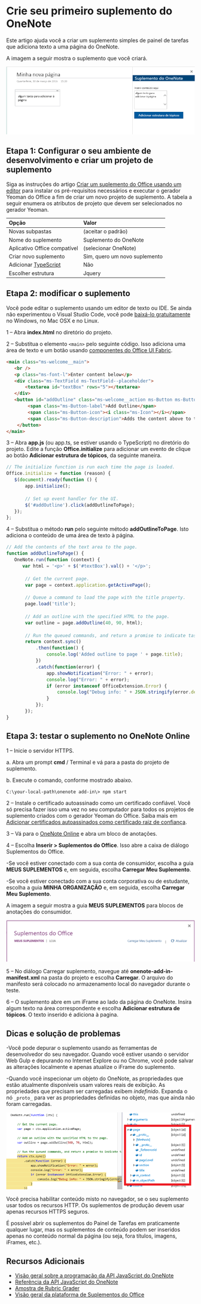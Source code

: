 # Crie seu primeiro suplemento do OneNote
<a id="build-your-first-onenote-add-in" class="xliff"></a>

Este artigo ajuda você a criar um suplemento simples de painel de tarefas que adiciona texto a uma página do OneNote.

A imagem a seguir mostra o suplemento que você criará.

   ![O suplemento do OneNote criado a partir deste passo a passo](../images/onenote-first-add-in.png)

<a name="setup"></a>
## Etapa 1: Configurar o seu ambiente de desenvolvimento e criar um projeto de suplemento
<a id="step-1-set-up-your-dev-environment-and-create-an-add-in-project" class="xliff"></a>
Siga as instruções do artigo [Criar um suplemento do Office usando um editor](../get-started/create-an-office-add-in-using-any-editor.md) para instalar os pré-requisitos necessários e executar o gerador Yeoman do Office a fim de criar um novo projeto de suplemento. A tabela a seguir enumera os atributos de projeto que devem ser selecionados no gerador Yeoman.

| Opção | Valor |
|:------|:------|
| Novas subpastas | (aceitar o padrão) |
| Nome do suplemento | Suplemento do OneNote |
| Aplicativo Office compatível | (selecionar OneNote) |
| Criar novo suplemento | Sim, quero um novo suplemento |
| Adicionar [TypeScript](https://www.typescriptlang.org/) | Não |
| Escolher estrutura | Jquery |

<a name="develop"></a>
## Etapa 2: modificar o suplemento
<a id="step-2-modify-the-add-in" class="xliff"></a>
Você pode editar o suplemento usando um editor de texto ou IDE. Se ainda não experimentou o Visual Studio Code, você pode [baixá-lo gratuitamente](https://code.visualstudio.com/) no Windows, no Mac OSX e no Linux.

1 – Abra **index.html** no diretório do projeto. 

2 – Substitua o elemento `<main>` pelo seguinte código. Isso adiciona uma área de texto e um botão usando [componentes do Office UI Fabric](http://dev.office.com/fabric/components).

```html
<main class="ms-welcome__main">
   <br />
   <p class="ms-font-l">Enter content below</p>
   <div class="ms-TextField ms-TextField--placeholder">
       <textarea id="textBox" rows="5"></textarea>
   </div>
   <button id="addOutline" class="ms-welcome__action ms-Button ms-Button--hero ms-u-slideUpIn20">
        <span class="ms-Button-label">Add Outline</span>
        <span class="ms-Button-icon"><i class="ms-Icon"></i></span>
        <span class="ms-Button-description">Adds the content above to the current page.</span>
    </button>
</main>
```

3 – Abra **app.js** (ou app.ts, se estiver usando o TypeScript) no diretório do projeto. Edite a função **Office.initialize** para adicionar um evento de clique ao botão **Adicionar estrutura de tópicos**, da seguinte maneira.

```js
// The initialize function is run each time the page is loaded.
Office.initialize = function (reason) {
   $(document).ready(function () {
       app.initialize();
       
       // Set up event handler for the UI.
       $('#addOutline').click(addOutlineToPage);
   });
};
```
 
4 – Substitua o método **run** pelo seguinte método **addOutlineToPage**. Isto adiciona o conteúdo de uma área de texto à página.

```js
// Add the contents of the text area to the page.
function addOutlineToPage() {        
   OneNote.run(function (context) {
      var html = '<p>' + $('#textBox').val() + '</p>';
      
       // Get the current page.
       var page = context.application.getActivePage();
       
       // Queue a command to load the page with the title property.             
       page.load('title'); 
       
       // Add an outline with the specified HTML to the page.
       var outline = page.addOutline(40, 90, html);
       
       // Run the queued commands, and return a promise to indicate task completion.
       return context.sync()
           .then(function() {
               console.log('Added outline to page ' + page.title);
           })
           .catch(function(error) {
               app.showNotification("Error: " + error); 
               console.log("Error: " + error); 
               if (error instanceof OfficeExtension.Error) { 
                   console.log("Debug info: " + JSON.stringify(error.debugInfo)); 
               } 
           }); 
       });
}
```

<a name="test"></a>
## Etapa 3: testar o suplemento no OneNote Online
<a id="step-3-test-the-add-in-on-onenote-online" class="xliff"></a>
1 – Inicie o servidor HTTPS.  

  a. Abra um prompt **cmd** / Terminal e vá para a pasta do projeto de suplemento. 
  
  b. Execute o comando, conforme mostrado abaixo.

  ```
  C:\your-local-path\onenote add-in\> npm start
  ```

2 – Instale o certificado autoassinado como um certificado confiável. Você só precisa fazer isso uma vez no seu computador para todos os projetos de suplemento criados com o gerador Yeoman do Office. Saiba mais em [Adicionar certificados autoassinados como certificado raiz de confiança](https://github.com/OfficeDev/generator-office/blob/master/src/docs/ssl.md).

3 – Vá para o [OneNote Online](https://www.onenote.com/notebooks) e abra um bloco de anotações.

4 – Escolha **Inserir > Suplementos do Office**. Isso abre a caixa de diálogo Suplementos do Office.

  -Se você estiver conectado com a sua conta de consumidor, escolha a guia **MEUS SUPLEMENTOS** e, em seguida, escolha  **Carregar Meu Suplemento**.
  
  -Se você estiver conectado com a sua conta corporativa ou de estudante, escolha a guia **MINHA ORGANIZAÇÃO** e, em seguida, escolha **Carregar Meu Suplemento**. 
  
  A imagem a seguir mostra a guia **MEUS SUPLEMENTOS** para blocos de anotações do consumidor.

  ![O diálogo Suplementos do Office mostrando a guia MEUS SUPLEMENTOS](../images/onenote-office-add-ins-dialog.png)

5 – No diálogo Carregar suplemento, navegue até **onenote-add-in-manifest.xml** na pasta do projeto e escolha **Carregar**. O arquivo do manifesto será colocado no armazenamento local do navegador durante o teste.

6 – O suplemento abre em um iFrame ao lado da página do OneNote. Insira algum texto na área correspondente e escolha **Adicionar estrutura de tópicos**. O texto inserido é adiciona à pagina. 

## Dicas e solução de problemas
<a id="troubleshooting-and-tips" class="xliff"></a>
-Você pode depurar o suplemento usando as ferramentas de desenvolvedor do seu navegador. Quando você estiver usando o servidor Web Gulp e depurando no Internet Explore ou no Chrome, você pode salvar as alterações localmente e apenas atualize o iFrame do suplemento.

-Quando você inspecionar um objeto do OneNote, as propriedades que estão atualmente disponíveis usam valores reais de exibição. As propriedades que precisam ser carregadas exibem *indefinido*. Expanda o nó `_proto_` para ver as propriedades definidas no objeto, mas que ainda não foram carregadas.

![Carregar o objeto do OneNote em um depurador](../images/onenote-debug.png)

Você precisa habilitar conteúdo misto no navegador, se o seu suplemento usar todos os recursos HTTP. Os suplementos de produção devem usar apenas recursos HTTPS seguros.

É possível abrir os suplementos do Painel de Tarefas em praticamente qualquer lugar, mas os suplementos de conteúdo podem ser inseridos apenas no conteúdo normal da página (ou seja, fora títulos, imagens, iFrames, etc.). 

## Recursos Adicionais
<a id="additional-resources" class="xliff"></a>

- [Visão geral sobre a programação da API JavaScript do OneNote](onenote-add-ins-programming-overview.md)
- [Referência da API JavaScript do OneNote](http://dev.office.com/reference/add-ins/onenote/onenote-add-ins-javascript-reference)
- [Amostra de Rubric Grader](https://github.com/OfficeDev/OneNote-Add-in-Rubric-Grader)
- [Visão geral da plataforma de Suplementos do Office](https://dev.office.com/docs/add-ins/overview/office-add-ins)

